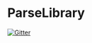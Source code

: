 # ParseLibrary

[![Gitter](https://badges.gitter.im/Join%20Chat.svg)](https://gitter.im/vishaljain790/ParseLibrary?utm_source=badge&utm_medium=badge&utm_campaign=pr-badge&utm_content=badge)